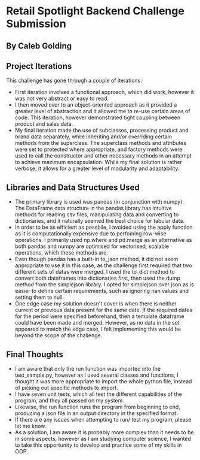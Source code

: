# Retail Spotlight Backend Challenge Submission
## By Caleb Golding

## Project Iterations
This challenge has gone through a couple of iterations:
- First iteration involved a functional approach, which did work, however it was not very abstract or easy to read.
- I then moved over to an object-oriented approach as it provided a greater level of abstraction and it allowed me to re-use certain areas of code. This iteration, however demonstrated tight coupling between product and sales data.
- My final iteration made the use of subclasses, processing product and brand data separately, while inheriting and/or overriding certain methods from the superclass. The superclass methods and attributes were set to protected where appropriate, and factory methods were used to call the constructor and other necessary methods in an attempt to achieve maximum encapsulation. While my final solution is rather verbose, it allows for a greater level of modularity and adaptability.

## Libraries and Data Structures Used
- The primary library is used was pandas (in conjunction with numpy). The DataFrame data structure in the pandas library has intuitive methods for reading csv files, manipulating data and converting to dictionaries, and it naturally seemed the best choice for tabular data.
- In order to be as efficient as possbile, I avoided using the apply function as it is computationally expensive due to perfoming row-wise operations. I primarily used np.where and pd.merge as an alternative as both pandas and numpy are optimised for vectorised, scalable operations, which these methods are.
- Even though pandas has a built-in to_json method, it did not seem appropriate to use it in this case, as the challenge first required that two different sets of datas were merged. I used the to_dict method to convert both dataframes into dictionaries first, then used the dump method from the simplejson library. I opted for simplejson over json as is easier to define certain requirements, such as ignoring nan values and setting them to null.
- One edge case my solution doesn't cover is when there is neither current or previous data present for the same date. If the required dates for the period were specified beforehand, then a template dataframe could have been made and merged. However, as no data in the set appeared to match the edge case, I felt implementing this would be beyond the scope of the challenge.

## Final Thoughts
- I am aware that only the run function was imported into the test_sample.py, however as I used several classes and functions, I thought it was more appropriate to import the whole python file, instead of picking out specific methods to import.
- I have seven unit tests, which all test the different capabilities of the program, and they all passed on my system.
- Likewise, the run function runs the program from beginning to end, producing a json file in an output directory in the specified format.
- If there are any issues when attempting to run/ test my program, please let me know.
- As a solution, I am aware it is probably more complex than it needs to be in some aspects, however as I am studying computer science, I wanted to take this opportunity to develop and practice some of my skills in OOP.
